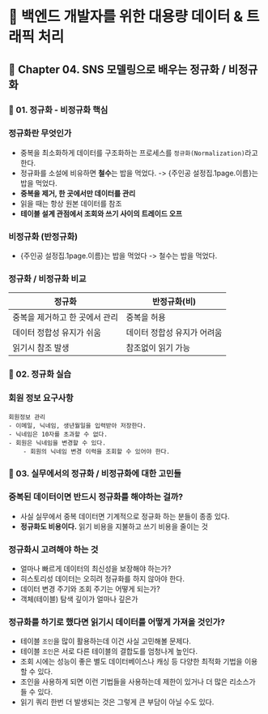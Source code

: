 # :book: 백엔드 개발자를 위한 대용량 데이터 & 트래픽 처리
## :pushpin: Chapter 04. SNS 모델링으로 배우는 정규화 / 비정규화
### :seedling: 01. 정규화 - 비정규화 핵심 

### 정규화란 무엇인가
- 중복을 최소화하게 데이터를 구조화하는 프로세스를 `정규화(Normalization)`라고 한다.
- 정규화를 소설에 비유하면 **철수**는 밥을 먹었다. -> {주인공 설정집.1page.이름}는 밥을 먹었다.
- **중복을 제거, 한 곳에서만 데이터를 관리**
- 읽을 때는 항상 원본 데이터를 참조 
- **테이블 설계 관점에서 조회와 쓰기 사이의 트레이드 오프**

### 비정규화 (반정규화)
- {주인공 설정집.1page.이름}는 밥을 먹었다 -> 철수는 밥을 먹었다.

### 정규화 / 비정규화 비교
| 정규화              | 반정규화(비)        |
|------------------|----------------|
| 중복을 제거하고 한 곳에서 관리 | 중복을 허용         |
| 데이터 정합성 유지가 쉬움   | 데이터 정합성 유지가 어려움 |
| 읽기시 참조 발생        | 참조없이 읽기 가능     |


### :seedling: 02. 정규화 실습

### 회원 정보 요구사항
```
회원정보 관리
- 이메일, 닉네임, 생년월일을 입력받아 저장한다.
- 닉네임은 10자를 초과할 수 없다.
- 회원은 닉네임을 변경할 수 있다.
    - 회원의 닉네임 변경 이력을 조회할 수 있어야 한다.
```

### :seedling: 03. 실무에서의 정규화 / 비정규화에 대한 고민들
### 중복된 데이터이면 반드시 정규화를 해야하는 걸까?
- 사실 실무에서 중복 데이터면 기계적으로 정규화 하는 분들이 종종 있다.
- **정규화도 비용이다.** 읽기 비용을 지불하고 쓰기 비용을 줄이는 것 

### 정규화시 고려해야 하는 것
- 얼마나 빠르게 데이터의 최신성을 보장해야 하는가?
- 히스토리성 데이터는 오히려 정규화를 하지 않아야 한다.
- 데이터 변경 주기와 조회 주기는 어떻게 되는가?
- 객체(테이블) 탐색 깊이가 얼마나 깊은가

### 정규화를 하기로 했다면 읽기시 데이터를 어떻게 가져올 것인가?
- 테이블 `조인`을 많이 활용하는데 이건 사실 고민해볼 문제다.
- 테이블 `조인`은 서로 다른 테이블의 결합도를 엄청나게 높인다.
- 조회 시에는 성능이 좋은 별도 데이터베이스나 캐싱 등 다양한 최적화 기법을 이용할 수 있다.
- 조인을 사용하게 되면 이런 기법들을 사용하는데 제한이 있거나 더 많은 리소스가 들 수 있다.
- 읽기 쿼리 한번 더 발생되는 것은 그렇게 큰 부담이 아닐 수도 있다.